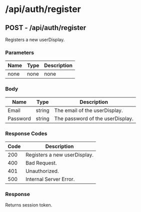# /api/auth/register

## POST - /api/auth/register

Registers a new userDisplay.

### Parameters

| Name | Type | Description |
|------|------|-------------|
| none | none | none        |

### Body

| Name     | Type   | Description               |
|----------|--------|---------------------------|
| Email    | string | The email of the userDisplay.    |
| Password | string | The password of the userDisplay. |

### Response Codes

| Code | Description            |
|------|------------------------|
| 200  | Registers a new userDisplay.  |
| 400  | Bad Request.           |
| 401  | Unauthorized.          |
| 500  | Internal Server Error. |

### Response

Returns session token.